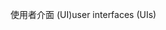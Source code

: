 <span data-ttu-id="9d2dc-101">使用者介面 (UI)</span><span class="sxs-lookup"><span data-stu-id="9d2dc-101">user interfaces (UIs)</span></span>